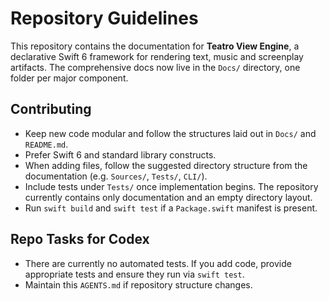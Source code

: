 # Repository Guidelines

This repository contains the documentation for **Teatro View Engine**, a declarative Swift 6 framework for rendering text, music and screenplay artifacts. The comprehensive docs now live in the `Docs/` directory, one folder per major component.

## Contributing
- Keep new code modular and follow the structures laid out in `Docs/` and `README.md`.
- Prefer Swift 6 and standard library constructs.
- When adding files, follow the suggested directory structure from the documentation (e.g. `Sources/`, `Tests/`, `CLI/`).
- Include tests under `Tests/` once implementation begins. The repository currently contains only documentation and an empty directory layout.
- Run `swift build` and `swift test` if a `Package.swift` manifest is present.

## Repo Tasks for Codex
- There are currently no automated tests. If you add code, provide appropriate tests and ensure they run via `swift test`.
- Maintain this `AGENTS.md` if repository structure changes.
